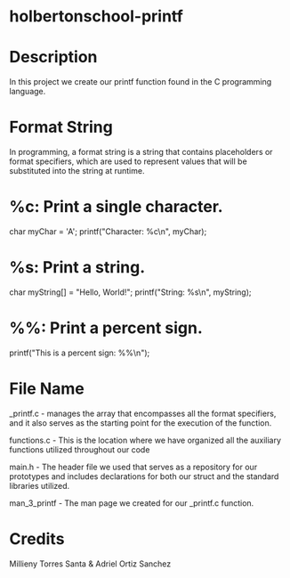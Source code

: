 # holbertonschool-printf

# Description

In this project we create our printf function found in the C programming language.


# Format String

In programming, a format string is a string that contains placeholders or format specifiers, which are used to represent values that will be substituted into the string at runtime.

# %c: Print a single character.

char myChar = 'A';
printf("Character: %c\n", myChar);


# %s: Print a string.

char myString[] = "Hello, World!";
printf("String: %s\n", myString);


# %%: Print a percent sign.

printf("This is a percent sign: %%\n");


# File Name

_printf.c -  manages the array that encompasses all the format specifiers, and it also serves as the starting point for the execution of the function. 

functions.c - This is the location where we have organized all the auxiliary functions utilized throughout our code

main.h - The header file we used that serves as a repository for our prototypes and includes declarations for both our struct and the standard libraries utilized.

man_3_printf - The man page we created for our _printf.c function. 

# Credits

Millieny Torres Santa & Adriel Ortiz Sanchez
